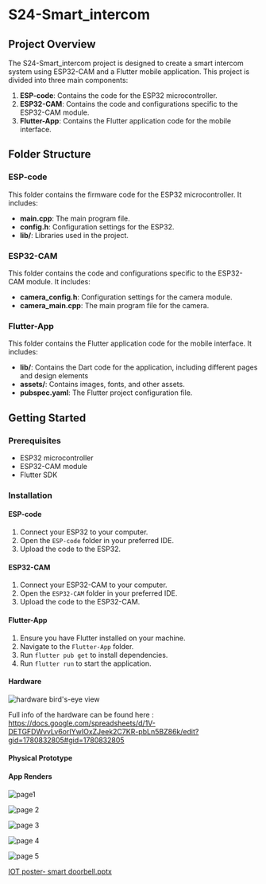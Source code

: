 # S24-Smart_intercom

## Project Overview
The S24-Smart_intercom project is designed to create a smart intercom system using ESP32-CAM and a Flutter mobile application. This project is divided into three main components:

1. **ESP-code**: Contains the code for the ESP32 microcontroller.
2. **ESP32-CAM**: Contains the code and configurations specific to the ESP32-CAM module.
3. **Flutter-App**: Contains the Flutter application code for the mobile interface.

## Folder Structure

### ESP-code
This folder contains the firmware code for the ESP32 microcontroller. It includes:
- **main.cpp**: The main program file.
- **config.h**: Configuration settings for the ESP32.
- **lib/**: Libraries used in the project.

### ESP32-CAM
This folder contains the code and configurations specific to the ESP32-CAM module. It includes:
- **camera_config.h**: Configuration settings for the camera module.
- **camera_main.cpp**: The main program file for the camera.

### Flutter-App
This folder contains the Flutter application code for the mobile interface. It includes:
- **lib/**: Contains the Dart code for the application, including different pages and design elements
- **assets/**: Contains images, fonts, and other assets.
- **pubspec.yaml**: The Flutter project configuration file.

## Getting Started

### Prerequisites
- ESP32 microcontroller
- ESP32-CAM module
- Flutter SDK

### Installation

#### ESP-code
1. Connect your ESP32 to your computer.
2. Open the `ESP-code` folder in your preferred IDE.
3. Upload the code to the ESP32.

#### ESP32-CAM
1. Connect your ESP32-CAM to your computer.
2. Open the `ESP32-CAM` folder in your preferred IDE.
3. Upload the code to the ESP32-CAM.

#### Flutter-App
1. Ensure you have Flutter installed on your machine.
2. Navigate to the `Flutter-App` folder.
3. Run `flutter pub get` to install dependencies.
4. Run `flutter run` to start the application.

#### Hardware

![hardware bird's-eye view](https://github.com/user-attachments/assets/45133843-9c47-439b-9370-621ee368ae39)

Full info of the hardware can be found here : https://docs.google.com/spreadsheets/d/1V-DETGFDWvvLv6orIYwIOxZJeek2C7KR-pbLn5BZ86k/edit?gid=1780832805#gid=1780832805

#### Physical Prototype




#### App Renders
![page1](https://github.com/user-attachments/assets/b476d8bb-5e93-4e1f-b033-183e5bca9c8c)

![page 2](https://github.com/user-attachments/assets/4d5f1e10-bca5-4ea6-a8fe-b2a9a4a51782)

![page 3](https://github.com/user-attachments/assets/6d13956f-6488-44c4-9491-67477b874d60)

![page 4](https://github.com/user-attachments/assets/bb7443dd-0edb-4cff-9437-c0aabc4b6d9d)

![page 5](https://github.com/user-attachments/assets/de626a0a-9c35-4b41-96e3-76e5d1946185)





[IOT poster- smart doorbell.pptx](https://github.com/user-attachments/files/16841304/IOT.poster-.smart.doorbell.pptx)


